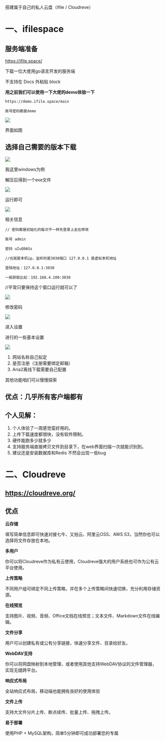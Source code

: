 搭建属于自己的私人云盘（ifile / Cloudreve）

# 一、ifilespace

## 服务端准备

https://ifile.space/

下载一位大佬用go语言开发的服务端

不支持在 Docs 外粘贴 block

**用之前我们可以使用一下大佬的demo体验一下**

```
https://demo.ifile.space/main

账号密码都是demo
```

![](https://p3-juejin.byteimg.com/tos-cn-i-k3u1fbpfcp/b7a9f241fb324d0a846d441af307af8e~tplv-k3u1fbpfcp-zoom-1.image)

界面如图

## 选择自己需要的版本下载

![](https://p3-juejin.byteimg.com/tos-cn-i-k3u1fbpfcp/936aa5477f6b436385a7f0cd6f2144d1~tplv-k3u1fbpfcp-zoom-1.image)

我这里windows为例

解压后得到一个exe文件

![](https://p3-juejin.byteimg.com/tos-cn-i-k3u1fbpfcp/4b80b2f79fed4e69b2a27a8dc0b99bef~tplv-k3u1fbpfcp-zoom-1.image)

运行即可

![](https://p3-juejin.byteimg.com/tos-cn-i-k3u1fbpfcp/b4651a67c8ee467599ff95fbd81aaada~tplv-k3u1fbpfcp-zoom-1.image)

相关信息

```
// 密码都是初始化的每次不一样先登录上去在修改

账号 admin

密码 uIuQ9ASs 

//也就是本机ip，监听的是3030端口 127.0.0.1 是虚拟本机地址

登陆地址：127.0.0.1:3030

一般获取比如：192.168.4.100:3030
```

//平常只要保持这个窗口运行就可以了

![](https://p3-juejin.byteimg.com/tos-cn-i-k3u1fbpfcp/b416cfd32b9944fc984ff072081210fb~tplv-k3u1fbpfcp-zoom-1.image)

修改密码

![](https://p3-juejin.byteimg.com/tos-cn-i-k3u1fbpfcp/d8cd0c1860ea4e8d9f03b312a6f2a3fb~tplv-k3u1fbpfcp-zoom-1.image)

进入设置

进行的一些基本设置

![](https://p3-juejin.byteimg.com/tos-cn-i-k3u1fbpfcp/d54b840b21ff4d418b30f3f4ef75e54f~tplv-k3u1fbpfcp-zoom-1.image)

1.  网站名称自己拟定
1.  是否注册（注册需要绑定邮箱）
1.  Aria2离线下载需要自己配置

其他功能咱们可以慢慢探索

## 优点：几乎所有客户端都有

## 个人见解：

1.  个人体验了一周感觉蛮好用的。
1.  上传下载速度都很快，没有软件限制。
1.  硬件能跑多少就多少
1.  支持服务端直接拷贝文件到目录下，在web界面扫描一次就能识别到。
1.  建议还是安装数据库和Redis   不然会出现一些bug

# 二、Cloudreve

## **https://cloudreve.org/**

## 优点

**云存储**

填写简单信息即可快速对接七牛、又拍云、阿里云OSS、AWS S3，当然你也可以选择将文件存放在本地。

**多用户**

你可以将Cloudreve作为私有云使用，Cloudreve强大的用户系统也可作为公有云平台使用。

**上传策略**

不同用户组可绑定不同上传策略，并在多个上传策略间快速切换，充分利用存储资源。

**在线预览**

支持图片、视频、音频、Office文档在线预览；文本文件、Markdown文件在线编辑。

**文件分享**

用户可以创建私有或公有分享链接，快速分享文件、目录给好友。

**WebDAV支持**

你可以将网盘映射到本地管理，或者使用其他支持WebDAV协议的文件管理器，实现无缝跨平台。

**响应式布局**

全站响应式布局，移动端也能拥有良好的使用体验

**文件上传**

支持大文件分片上传、断点续传、批量上传、拖拽上传。

**易于部署**

使用PHP + MySQL架构，简单5分钟即可成功部署您的专属


